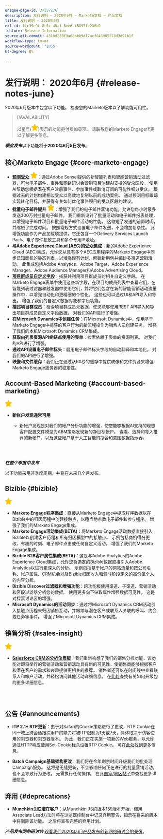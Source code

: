 ```yaml
---
unique-page-id: 37357276
description: 发行说明 — 2020年6月 — Marketo文档 — 产品文档
title: 发行说明 — 2020年6月
exl-id: ffc39c9f-8c0c-45af-8ee6-f58971e230b9
feature: Release Information
source-git-commit: 431bd258f9a68bbb9df7acf043085578d3d91b1f
workflow-type: tm+mt
source-wordcount: '1055'
ht-degree: 0%

---
```


# 发行说明： 2020年6月 {#release-notes-june}

2020年6月版本中包含以下功能。 检查您的Marketo版本以了解功能可用性。

>[!AVAILABILITY]
>
>以星号(![](assets/yellow-star.png))表示的功能是付费加载项。 请联系您的Marketo Engage代表以了解更多信息。

**_季度发布_**&#x200B;以下功能将于&#x200B;**2020年6月5日发布**。

## 核心Marketo Engage {#core-marketo-engage}

* **[预测受众](https://experienceleague.adobe.com/docs/marketo/sky/predictive-audiences/getting-started-with-predictive-audiences.html?lang=en#predictive-audiences)** ![（星型）](assets/yellow-star.png)：通过Adobe Sensei提供的新智能列表和智能营销活动过滤器，可为电子邮件、事件和网络研讨会营销项目创建AI支持的受众区段。 使用AI帮助您根据潜在客户注册事件、参加事件或取消订阅的可能性细分受众。 根据过去的计划构建相似受众以高效地复制以前的成功案例。 通过预测目标跟踪实现转化目标，并获得有关如何优化事件项目的受众区段的建议。
* **批量电子邮件提升** ![(star)](assets/yellow-star.png)：增强了我们的电子邮件营销功能，允许您每小时最多发送300万封批量电子邮件。 我们重新设计了批量活动和电子邮件报表处理，以增强电子邮件项目和批量电子邮件活动的性能。 这缩短了发送的前置时间，并缩短了完成时间。 按照常规方式设置电子邮件发送，不会增加复杂性。 此增强功能作为产品加载项提供，它还包含一个Delivery Services Launch Pack、电子邮件投放工具和多个专用IP地址。
* **[与Adobe Experience Cloud (AEC)的受众集成](/help/marketo/product-docs/core-marketo-concepts/smart-lists-and-static-lists/static-lists/send-a-list-to-adobe-experience-cloud.md)**：新的Adobe Experience Cloud (AEC)集成，允许您从具有多个AEC应用程序的Marketo Engage中同步已知商机的静态列表，以增强现有计划、解锁新用例并编排多渠道营销活动。 此集成包括Adobe Analytics、Adobe Target、Adobe Experience Manager、Adobe Audience Manager和Adobe Advertising Cloud。
* **[项目群成员自定义字段](/help/marketo/product-docs/core-marketo-concepts/programs/working-with-programs/program-member-custom-fields.md)**：捕获并利用项目群成员的相关自定义字段。 在Marketo Engage表单中使用这些新字段，在项目的成员列表中查看它们，在智能列表过滤器和触发器中使用它们，并将它们包含在新的智能营销活动流量操作中，以增强自动化和更精细的个性化。 这些也可以通过UI和API导入和导出。 增强了我们的自定义数据对象和字段功能。
* **描述项目群成员**：检索项目群成员元数据，使您能够使用REST API导入和导出项目群成员自定义字段数据。 对我们的API进行了增强。
* **[在Microsoft Dynamics中创建任务](/help/marketo/product-docs/core-marketo-concepts/smart-campaigns/microsoft-dynamics-flow-actions/create-task-in-microsoft.md)**：在Microsoft Dynamics中，使用基于Marketo Engage中捕获的客户行为的新流程操作为销售人员创建任务。 增强了我们的本机Microsoft Dynamics CRM集成。
* **获取由列表资源API终结点使用的表单**：检索依赖于表单的资源列表。 对我们的API进行了增强。
* **通过API设置电子邮件标头**：启用电子邮件标头字段的自动翻译和本地化。 对我们的API进行了增强。
* **映像和文件缓存**：我们正在通过从60秒的缓存中提供映像和文件资源来增强Marketo Engage服务器的稳定性。

## Account-Based Marketing {#account-based-marketing}

![（星形）](assets/yellow-star.png)

* **新帐户发现通常可用**

   * 新帐户发现是对我们的帐户分析功能的增强，使您能够根据AI支持的理想客户配置文件模型为ABM策略发现新的净目标帐户。 查看、选择和导入推荐的新帐户，以及这些帐户基于人工智能的拟合和意图数据指示器。

<br> 

**_在整个季度中发布_**

以下功能采用非季度周期，并将在未来几个月发布。

## Bizible {#bizible}

![（星形）](assets/yellow-star.png)

* **Marketo Engage程序集成**：直接从Marketo Engage中提取程序数据以在Bizible中的归因历程中创建接触点，以适当地点数电子邮件和参与程序。 增强了我们的Marketo Engage集成。
* **Marketo Engage活动集成(BETA)**：将Marketo Engage活动数据直接引入Bizible以创建客户历程和所有归因模型中的接触点。 示例包括商机得分更改、有趣的时刻、电子邮件点击或任何自定义活动。 增强了我们的Marketo Engage集成。
* **Bizible B2B客户属性集成(BETA)**：这是与Adobe Analytics的Adobe Experience Cloud集成，允许您将选定的Bizible数据直接引入Adobe Analytics以进行更深入的分析。 示例包括基于帐户的网站流量和按公司名称、帐户属性、CRM机会以及Bizible归因收入和漏斗阶段定义的高价值个人的内容分析。
* **Bizible Discover过滤器和增强功能**：跨功能板使用渠道、子渠道、营销活动和区段过滤器分析您的数据。 使用更多向下钻取属性增强数据可见性。 这是对探索讨论区的增强。
* **Microsoft Dynamics的活动同步**：通过将Microsoft Dynamics CRM活动引入接触点历程来归因销售互动，并跟踪与潜在客户或联系人关联的呼叫、约会或任务等事件。 增强了Microsoft Dynamics CRM集成。

## 销售分析 {#sales-insight}

![（星形）](assets/yellow-star.png)

* **[Salesforce CRM的分析仪表板](/help/marketo/product-docs/marketo-sales-insight/msi-for-salesforce/features/insights-dashboard-feature-overview.md)**：我们重新构想了我们的销售分析功能，该功能对即将举行的营销活动和营销活动具有新的可见性，使销售商能够根据客户和潜在客户的需求和兴趣提供更相关的推荐。 销售者还可以在时间线中查看联系人和帐户活动，并轻松访问其他活动详细信息。 在[此处](/help/marketo/product-docs/marketo-sales-insight/msi-for-salesforce/configuration/configuration-for-existing-customers.md)查找有关如何升级包的更多详细信息。

<br> 

## 公告 {#announcements}

* **ITP 2.1+ RTP更新**：由于对Safari的Cookie策略进行了更改，RTP Cookie在同一域上跨会话跟踪用户的能力将被ITP限制为1天或7天，具体取决于访客使用的浏览器和浏览器版本。 为此，我们正在实施一项新的Web服务，以允许通过HTTP响应使用Set-Cookie标头设置RTP Cookie。 可在[此处](https://nation.marketo.com/t5/Knowledgebase/Browser-Cookie-Updates-How-Marketo-RTP-Is-Affected/ta-p/299603)找到更多信息。

* **Batch Campaign基础架构更改**：我们将在今年剩余时间升级我们的批处理Campaign服务。 这将是无缝更新，不会影响任何正在进行的批量营销活动，也不会导致行为更改。 无需执行任何操作。 在此[国家/地区帖子](https://nation.marketo.com/t5/Product-Documents/Batch-Campaign-Processing-Infrastructure-Update/ta-p/301374)中查找更多详细信息。

## 弃用 {#deprecations}

* **[Munchkin关联潜在客户](https://developers.marketo.com/blog/deprecation-of-munchkin-associate-lead-method/)**：从Munchkin JS的版本159版本开始，调用Associate Lead方法时将在浏览器控制台中记录弃用警告，指示在将来的版本中将删除该功能。  之后将宣布完整的弃用计划。

**_产品发布网络研讨会_** [观看我们2020年6月产品发布创新网络研讨会的录像](https://engage.marketo.com/June-Release-2020-On-Demand.html)。
